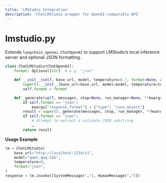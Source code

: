 ```yaml
---
title: 'LMStudio Integration'
description: 'ChatLMStudio wrapper for OpenAI-compatible API'
---
```


# lmstudio.py

Extends `langchain_openai.ChatOpenAI` to support LMStudio’s local inference server and optional JSON formatting.

```python
class ChatLMStudio(ChatOpenAI):
    format: Optional[str]  # e.g. "json"

    def __init__(self, base_url, model, temperature=0.7, format=None, api_key="…", **kwargs):
        super().__init__(base_url=base_url, model=model, temperature=temperature, api_key=api_key, **kwargs)
        self.format = format

    def _generate(self, messages, stop=None, run_manager=None, **kwargs) -> ChatResult:
        if self.format == "json":
            kwargs["response_format"] = {"type": "json_object"}
        result = super()._generate(messages, stop, run_manager, **kwargs)
        if self.format == "json":
            # Attempt to extract & validate JSON substring
            …
        return result
```

**Usage Example**

```python
lm = ChatLMStudio(
    base_url="http://localhost:1234/v1",
    model="qwen_qwq-32b",
    temperature=0,
    format="json",
)
response = lm.invoke([SystemMessage("…"), HumanMessage("…")])
```
